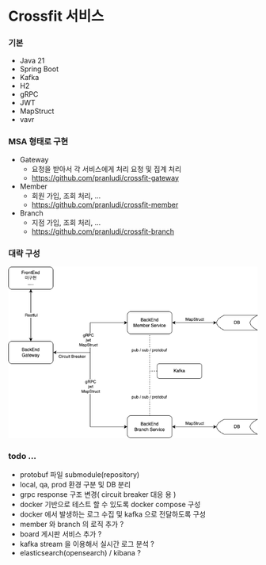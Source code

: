 # Crossfit 서비스

### 기본
- Java 21
- Spring Boot
- Kafka
- H2
- gRPC
- JWT
- MapStruct
- vavr

### MSA 형태로 구현
- Gateway
  - 요청을 받아서 각 서비스에게 처리 요청 및 집계 처리
  - https://github.com/pranludi/crossfit-gateway
- Member
  - 회원 가입, 조회 처리, ...
  - https://github.com/pranludi/crossfit-member
- Branch
  - 지점 가입, 조회 처리, ...
  - https://github.com/pranludi/crossfit-branch

### 대략 구성
![crossfit-service.png](docs/crossfit-service.png)

### todo ...
- protobuf 파일 submodule(repository)
- local, qa, prod 환경 구분 및 DB 분리
- grpc response 구조 변경( circuit breaker 대응 용 )
- docker 기반으로 테스트 할 수 있도록 docker compose 구성
- docker 에서 발생하는 로그 수집 및 kafka 으로 전달하도록 구성 
- member 와 branch 의 로직 추가 ?
- board 게시판 서비스 추가 ?
- kafka stream 을 이용해서 실시간 로그 분석 ?
- elasticsearch(opensearch) / kibana ?

